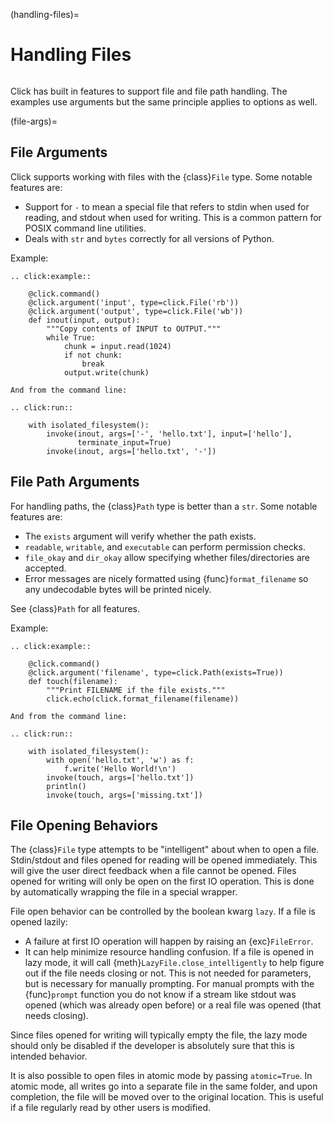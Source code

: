 (handling-files)=

# Handling Files

```{currentmodule} click
```

Click has built in features to support file and file path handling. The examples use arguments but the same principle
applies to options as well.

(file-args)=

## File Arguments

Click supports working with files with the {class}`File` type. Some notable features are:

- Support for `-` to mean a special file that refers to stdin when used for reading, and stdout when used for writing.
  This is a common pattern for POSIX command line utilities.
- Deals with `str` and `bytes` correctly for all versions of Python.

Example:

```{eval-rst}
.. click:example::

    @click.command()
    @click.argument('input', type=click.File('rb'))
    @click.argument('output', type=click.File('wb'))
    def inout(input, output):
        """Copy contents of INPUT to OUTPUT."""
        while True:
            chunk = input.read(1024)
            if not chunk:
                break
            output.write(chunk)

And from the command line:

.. click:run::

    with isolated_filesystem():
        invoke(inout, args=['-', 'hello.txt'], input=['hello'],
               terminate_input=True)
        invoke(inout, args=['hello.txt', '-'])
```

## File Path Arguments

For handling paths, the {class}`Path` type is better than a `str`. Some notable features are:

- The `exists` argument will verify whether the path exists.
- `readable`, `writable`, and `executable` can perform permission checks.
- `file_okay` and `dir_okay` allow specifying whether files/directories are accepted.
- Error messages are nicely formatted using {func}`format_filename` so any undecodable bytes will be printed nicely.

See {class}`Path` for all features.

Example:

```{eval-rst}
.. click:example::

    @click.command()
    @click.argument('filename', type=click.Path(exists=True))
    def touch(filename):
        """Print FILENAME if the file exists."""
        click.echo(click.format_filename(filename))

And from the command line:

.. click:run::

    with isolated_filesystem():
        with open('hello.txt', 'w') as f:
            f.write('Hello World!\n')
        invoke(touch, args=['hello.txt'])
        println()
        invoke(touch, args=['missing.txt'])
```

## File Opening Behaviors

The {class}`File` type attempts to be "intelligent" about when to open a file. Stdin/stdout and files opened for reading
will be opened immediately. This will give the user direct feedback when a file cannot be opened. Files opened for
writing will only be open on the first IO operation. This is done by automatically wrapping the file in a special
wrapper.

File open behavior can be controlled by the boolean kwarg `lazy`. If a file is opened lazily:

- A failure at first IO operation will happen by raising an {exc}`FileError`.
- It can help minimize resource handling confusion. If a file is opened in lazy mode, it will call
  {meth}`LazyFile.close_intelligently` to help figure out if the file needs closing or not. This is not needed for
  parameters, but is necessary for manually prompting. For manual prompts with the {func}`prompt` function you do not
  know if a stream like stdout was opened (which was already open before) or a real file was opened (that needs
  closing).

Since files opened for writing will typically empty the file, the lazy mode should only be disabled if the developer is
absolutely sure that this is intended behavior.

It is also possible to open files in atomic mode by passing `atomic=True`. In atomic mode, all writes go into a separate
file in the same folder, and upon completion, the file will be moved over to the original location. This is useful if a
file regularly read by other users is modified.
